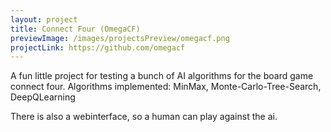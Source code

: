 ```yaml
---
layout: project
title: Connect Four (OmegaCF)
previewImage: /images/projectsPreview/omegacf.png
projectLink: https://github.com/omegacf
---
```


A fun little project for testing a bunch of AI algorithms for the board game connect four.
Algorithms implemented: MinMax, Monte-Carlo-Tree-Search, DeepQLearning

There is also a webinterface, so a human can play against the ai.
